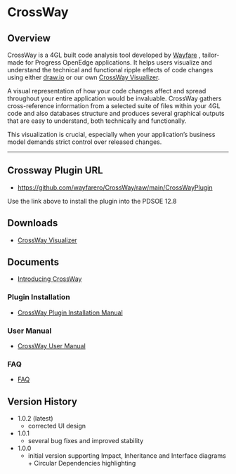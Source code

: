# CrossWay

## Overview
CrossWay is a 4GL built code analysis tool developed by [Wayfare](https://wayfare.ro/) , tailor-made for Progress OpenEdge applications. It helps users visualize and understand the technical and functional ripple effects of code changes using either [draw.io](https://www.drawio.com/) or our own [CrossWay Visualizer](https://wayfare.ro/downloads/crossway/).

A visual representation of how your code changes affect and spread throughout your entire application would be invaluable. CrossWay gathers cross-reference information from a selected suite of files within your 4GL code and also databases structure and produces several graphical outputs that are easy to understand, both technically and functionally.

This visualization is crucial, especially when your application’s business model demands strict control over released changes.


---
## Crossway Plugin URL
 - https://github.com/wayfarero/CrossWay/raw/main/CrossWayPlugin
   
Use the link above to install the plugin into the PDSOE 12.8

## Downloads
  - [CrossWay Visualizer](https://wayfare.ro/downloads/crossway/)

## Documents
  - [Introducing CrossWay](https://github.com/wayfarero/CrossWay/blob/main/doc/Introducing%20Crossway%20See%20Your%204GL%20Code%20Like%20Never%20Before.pdf)

### Plugin Installation
  - [CrossWay Plugin Installation Manual](https://github.com/wayfarero/CrossWay/blob/main/doc/CROSSWAY%20PLUGIN%20INSTALLATION.pdf)
### User Manual
  - [CrossWay User Manual](https://github.com/wayfarero/CrossWay/blob/main/doc/CROSSWAY%20USER%20MANUAL.pdf)
### FAQ
  - [FAQ](https://github.com/wayfarero/CrossWay/blob/main/doc/FAQ.pdf)

## Version History
  - 1.0.2 (latest)
    - corrected UI design
  - 1.0.1 
    - several bug fixes and improved stability
  - 1.0.0 
    - initial version supporting Impact, Inheritance and Interface diagrams + Circular Dependencies highlighting  





